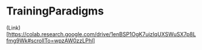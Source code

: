 # TrainingParadigms
(Link)[https://colab.research.google.com/drive/1enBSP1OgK7ujzIqUXSWuSX7p8Lfmg9Wk#scrollTo=wpzAW0zzLPhl]
